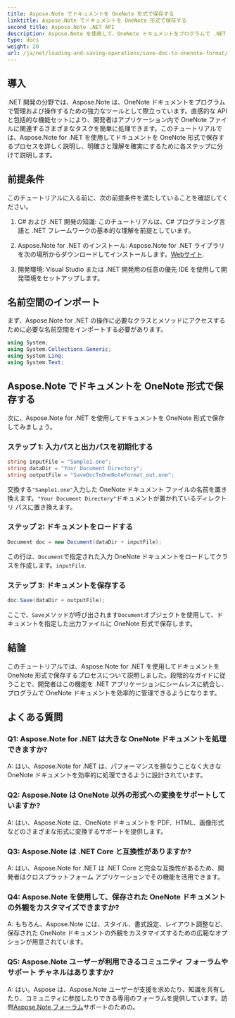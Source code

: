```yaml
---
title: Aspose.Note でドキュメントを OneNote 形式で保存する
linktitle: Aspose.Note でドキュメントを OneNote 形式で保存する
second_title: Aspose.Note .NET API
description: Aspose.Note を使用して、OneNote ドキュメントをプログラムで .NET に保存する方法を学習します。コード例を含むステップバイステップのチュートリアル。
type: docs
weight: 20
url: /ja/net/loading-and-saving-operations/save-doc-to-onenote-format/
---
```

## 導入

.NET 開発の分野では、Aspose.Note は、OneNote ドキュメントをプログラムで管理および操作するための強力なツールとして際立っています。直感的な API と包括的な機能セットにより、開発者はアプリケーション内で OneNote ファイルに関連するさまざまなタスクを簡単に処理できます。このチュートリアルでは、Aspose.Note for .NET を使用してドキュメントを OneNote 形式で保存するプロセスを詳しく説明し、明確さと理解を確実にするために各ステップに分けて説明します。

## 前提条件

このチュートリアルに入る前に、次の前提条件を満たしていることを確認してください。

1. C# および .NET 開発の知識: このチュートリアルは、C# プログラミング言語と .NET フレームワークの基本的な理解を前提としています。

2.  Aspose.Note for .NET のインストール: Aspose.Note for .NET ライブラリを次の場所からダウンロードしてインストールします。[Webサイト](https://releases.aspose.com/note/net/).

3. 開発環境: Visual Studio または .NET 開発用の任意の優先 IDE を使用して開発環境をセットアップします。

## 名前空間のインポート

まず、Aspose.Note for .NET の操作に必要なクラスとメソッドにアクセスするために必要な名前空間をインポートする必要があります。

```csharp
using System;
using System.Collections.Generic;
using System.Linq;
using System.Text;
```

## Aspose.Note でドキュメントを OneNote 形式で保存する

次に、Aspose.Note for .NET を使用してドキュメントを OneNote 形式で保存してみましょう。

### ステップ 1: 入力パスと出力パスを初期化する

```csharp
string inputFile = "Sample1.one";
string dataDir = "Your Document Directory";
string outputFile = "SaveDocToOneNoteFormat_out.one";
```

交換する`"Sample1.one"`入力した OneNote ドキュメント ファイルの名前を置き換えます。`"Your Document Directory"`ドキュメントが置かれているディレクトリ パスに置き換えます。

### ステップ 2: ドキュメントをロードする

```csharp
Document doc = new Document(dataDir + inputFile);
```

この行は、`Document`で指定された入力 OneNote ドキュメントをロードしてクラスを作成します。`inputFile`.

### ステップ 3: ドキュメントを保存する

```csharp
doc.Save(dataDir + outputFile);
```

ここで、`Save`メソッドが呼び出されます`Document`オブジェクトを使用して、ドキュメントを指定した出力ファイルに OneNote 形式で保存します。

## 結論

このチュートリアルでは、Aspose.Note for .NET を使用してドキュメントを OneNote 形式で保存するプロセスについて説明しました。段階的なガイドに従うことで、開発者はこの機能を .NET アプリケーションにシームレスに統合し、プログラムで OneNote ドキュメントを効率的に管理できるようになります。

## よくある質問

### Q1: Aspose.Note for .NET は大きな OneNote ドキュメントを処理できますか?

A: はい、Aspose.Note for .NET は、パフォーマンスを損なうことなく大きな OneNote ドキュメントを効率的に処理できるように設計されています。

### Q2: Aspose.Note は OneNote 以外の形式への変換をサポートしていますか?

A: はい、Aspose.Note は、OneNote ドキュメントを PDF、HTML、画像形式などのさまざまな形式に変換するサポートを提供します。

### Q3: Aspose.Note は .NET Core と互換性がありますか?

A: はい、Aspose.Note for .NET は .NET Core と完全な互換性があるため、開発者はクロスプラットフォーム アプリケーションでその機能を活用できます。

### Q4: Aspose.Note を使用して、保存された OneNote ドキュメントの外観をカスタマイズできますか?

A: もちろん、Aspose.Note には、スタイル、書式設定、レイアウト調整など、保存された OneNote ドキュメントの外観をカスタマイズするための広範なオプションが用意されています。

### Q5: Aspose.Note ユーザーが利用できるコミュニティ フォーラムやサポート チャネルはありますか?

 A: はい。Aspose は、Aspose.Note ユーザーが支援を求めたり、知識を共有したり、コミュニティに参加したりできる専用のフォーラムを提供しています。訪問[Aspose.Note フォーラム](https://forum.aspose.com/c/note/28)サポートのための。